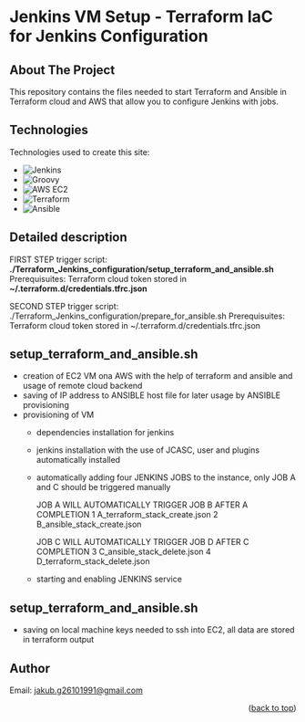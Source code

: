 # Jenkins VM Setup - Terraform IaC for Jenkins Configuration
<a name="readme-top"></a>
<!-- ABOUT THE PROJECT -->
## About The Project

This repository contains the files needed to start Terraform and Ansible in Terraform cloud and AWS that allow you to configure Jenkins with jobs.

<!-- TECHNOLOGIES -->
## Technologies

Technologies used to create this site:
* ![Jenkins](https://img.shields.io/badge/Jenkins-D24939?style=for-the-badge&logo=jenkins&logoColor=white)
* ![Groovy](https://img.shields.io/badge/Groovy-4298B8?style=for-the-badge&logo=apache%20groovy&logoColor=white)
* ![AWS EC2](https://img.shields.io/badge/AWS%20EC2-232F3E?style=for-the-badge&logo=amazon%20aws&logoColor=white)
* ![Terraform](https://img.shields.io/badge/Terraform-623CE4?style=for-the-badge&logo=terraform&logoColor=white)
* ![Ansible](https://img.shields.io/badge/Ansible-EE0000?style=for-the-badge&logo=ansible&logoColor=white)

<!-- DETAILED DESCRIPTION -->
## Detailed description

FIRST STEP
trigger script: **./Terraform_Jenkins_configuration/setup_terraform_and_ansible.sh**  
Prerequisuites: Terraform cloud token stored in **~/.terraform.d/credentials.tfrc.json**  

SECOND STEP
trigger script: ./Terraform_Jenkins_configuration/prepare_for_ansible.sh
Prerequisuites: Terraform cloud token stored in ~/.terraform.d/credentials.tfrc.json

## setup_terraform_and_ansible.sh
- creation of EC2 VM ona AWS with the help of terraform and ansible and usage of remote cloud backend
- saving of IP address to ANSIBLE host file for later usage by ANSIBLE provisioning
- provisioning of VM
  - dependencies installation for jenkins
  - jenkins installation with the use of JCASC, user and plugins automatically installed
  - automatically adding four JENKINS JOBS to the instance, only JOB A and C should be triggered manually
    
    JOB A WILL AUTOMATICALLY TRIGGER JOB B AFTER A COMPLETION
    1 A_terraform_stack_create.json 
    2 B_ansible_stack_create.json
    
    JOB C WILL AUTOMATICALLY TRIGGER JOB D AFTER C COMPLETION
    3 C_ansible_stack_delete.json
    4 D_terraform_stack_delete.json

  - starting and enabling JENKINS service

## setup_terraform_and_ansible.sh
- saving on local machine keys needed to ssh into EC2, all data are stored in terraform output

<!-- AUTHOR -->
## Author
Email: jakub.g26101991@gmail.com




<p align="right">(<a href="#readme-top">back to top</a>)</p>
